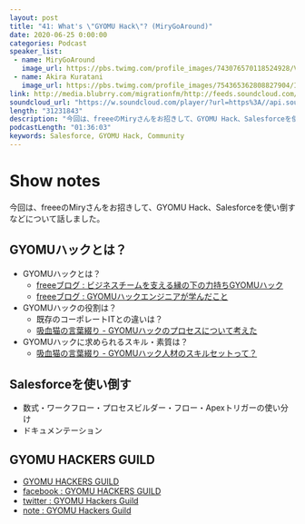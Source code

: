 ```yaml
---
layout: post
title: "41: What's \"GYOMU Hack\"? (MiryGoAround)"
date: 2020-06-25 0:00:00
categories: Podcast
speaker_list:
 - name: MiryGoAround
   image_url: https://pbs.twimg.com/profile_images/743076570118524928/VmYAlkqm_400x400.jpg
 - name: Akira Kuratani
   image_url: https://pbs.twimg.com/profile_images/754365362808827904/Ig84TgbE_400x400.jpg
link: http://media.blubrry.com/migrationfm/http://feeds.soundcloud.com/stream/847714918-migrationfm-41-whats-gyomu-hack-mirygoaround.mp3
soundcloud_url: "https://w.soundcloud.com/player/?url=https%3A//api.soundcloud.com/tracks/847714918&color=%23ff5500&auto_play=false&hide_related=false&show_comments=true&show_user=true&show_reposts=false&show_teaser=true&visual=true"
length: "31231843"
description: "今回は、freeeのMiryさんをお招きして、GYOMU Hack、Salesforceを使い倒すなどについて話しました。"
podcastLength: "01:36:03"
keywords: Salesforce, GYOMU Hack, Community
---
```


# Show notes

今回は、freeeのMiryさんをお招きして、GYOMU Hack、Salesforceを使い倒すなどについて話しました。

## GYOMUハックとは？
- GYOMUハックとは？
  - [freeeブログ : ビジネスチームを支える縁の下の力持ちGYOMUハック](https://developers.freee.co.jp/entry/gyomu-hack)
  - [freeeブログ : GYOMUハックエンジニアが学んだこと](https://mirygoaround.hatenablog.com/entry/gyomuhack)
- GYOMUハックの役割は？
  - 既存のコーポレートITとの違いは？
  - [吸血猫の言葉綴り - GYOMUハックのプロセスについて考えた](https://mirygoaround.hatenablog.com/entry/gyomuhack_process)
- GYOMUハックに求められるスキル・素質は？
  - [吸血猫の言葉綴り - GYOMUハック人材のスキルセットって？](https://mirygoaround.hatenablog.com/entry/2019/12/07/142838)

## Salesforceを使い倒す
- 数式・ワークフロー・プロセスビルダー・フロー・Apexトリガーの使い分け
- ドキュメンテーション

## GYOMU HACKERS GUILD
- [GYOMU HACKERS GUILD](https://sites.google.com/view/gyomu-hackers-guild/)
- [facebook : GYOMU HACKERS GUILD](https://www.facebook.com/groups/GyomuHack/)
- [twitter : GYOMU Hackers Guild](https://twitter.com/GyomuHack)
- [note : GYOMU Hackers Guild](https://note.com/miry/circle)
